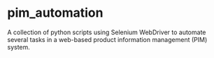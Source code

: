 # pim_automation
A collection of python scripts using Selenium WebDriver to automate several tasks in a web-based product information management (PIM) system.
